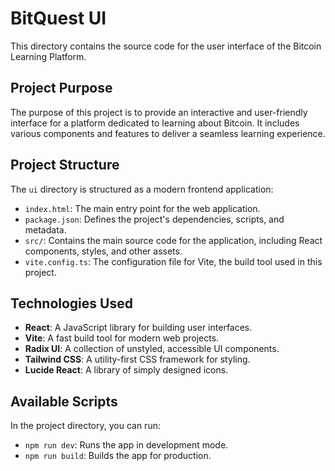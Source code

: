 # BitQuest UI

This directory contains the source code for the user interface of the Bitcoin Learning Platform.

## Project Purpose

The purpose of this project is to provide an interactive and user-friendly interface for a platform dedicated to learning about Bitcoin. It includes various components and features to deliver a seamless learning experience.

## Project Structure

The `ui` directory is structured as a modern frontend application:

-   `index.html`: The main entry point for the web application.
-   `package.json`: Defines the project's dependencies, scripts, and metadata.
-   `src/`: Contains the main source code for the application, including React components, styles, and other assets.
-   `vite.config.ts`: The configuration file for Vite, the build tool used in this project.

## Technologies Used

-   **React**: A JavaScript library for building user interfaces.
-   **Vite**: A fast build tool for modern web projects.
-   **Radix UI**: A collection of unstyled, accessible UI components.
-   **Tailwind CSS**: A utility-first CSS framework for styling.
-   **Lucide React**: A library of simply designed icons.

## Available Scripts

In the project directory, you can run:

-   `npm run dev`: Runs the app in development mode.
-   `npm run build`: Builds the app for production.
